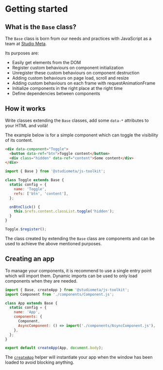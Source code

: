 # Getting started

## What is the `Base` class?

The `Base` class is born from our needs and practices with JavaScript as a team at [Studio Meta](https://www.studiometa.fr).

Its purposes are:

- Easily get elements from the DOM
- Register custom behaviours on component initialization
- Unregister these custom behaviours on component destruction
- Adding custom behaviours on page load, scroll and resize
- Adding custom behaviours on each frame with requestAnimationFrame
- Initialize components in the right place at the right time
- Define dependencies between components

## How it works

Write classes extending the `Base` classes, add some `data-*` attributes to your HTML and voilà!

The example below is for a simple component which can toggle the visibility of its content.

```html
<div data-component="Toggle">
  <button data-ref="btn">Toggle content</button>
  <div class="hidden" data-ref="content">Some content</div>
</div>
```

```js
import { Base } from '@studiometa/js-toolkit';

class Toggle extends Base {
  static config = {
    name: 'Toggle',
    refs: ['btn', 'content'],
  };

  onBtnClick() {
    this.$refs.content.classList.toggle('hidden');
  }
}

Toggle.$register();
```

The class created by extending the `Base` class are components and can be used to achieve the above mentioned purposes.

## Creating an app

To manage your components, it is recommend to use a single entry point which will import them. Dynamic imports can be used to only load components when they are needed.

```js
import { Base, createApp } from '@studiometa/js-toolkit';
import Component from './components/Component.js';

class App extends Base {
  static config = {
    name: 'App',
    components: {
      Component,
      AsyncComponent: () => import('./components/AsyncComponent.js'),
    },
  };
}

export default createApp(App, document.body);
```

The [`createApp`](/api/helpers/createApp.html) helper will instantiate your app when the window has been loaded to avoid blocking anything.
